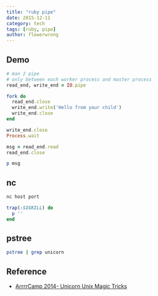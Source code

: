 ```yaml
---
title: "ruby pipe"
date: 2015-12-11
category: tech
tags: [ruby, pipe]
author: flowerwrong
---
```


## Demo

```ruby
# man 2 pipe
# only between each worker process and master process
read_end, write_end = IO.pipe

fork do
  read_end.close
  write_end.write('Hello from your child')
  write_end.close
end

write_end.close
Process.wait

msg = read_end.read
read_end.close

p msg
```

## nc

```bash
nc host port
```

```ruby
trap(:SIGKILL) do
  p ''
end
```

## pstree

```bash
pstree | grep unicorn
```

## Reference

* [ArrrrCamp 2014- Unicorn Unix Magic
  Tricks](https://www.youtube.com/watch?v=DGhlQomeqKc)
